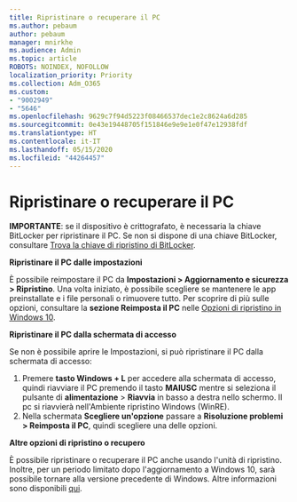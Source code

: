 ```yaml
---
title: Ripristinare o recuperare il PC
ms.author: pebaum
author: pebaum
manager: mnirkhe
ms.audience: Admin
ms.topic: article
ROBOTS: NOINDEX, NOFOLLOW
localization_priority: Priority
ms.collection: Adm_O365
ms.custom:
- "9002949"
- "5646"
ms.openlocfilehash: 9629c7f94d5223f08466537dec1e2c8624a6d285
ms.sourcegitcommit: 0e43e19448705f151846e9e9e1e0f47e12938fdf
ms.translationtype: HT
ms.contentlocale: it-IT
ms.lasthandoff: 05/15/2020
ms.locfileid: "44264457"
---
```

# <a name="reset-or-recover-your-pc"></a>Ripristinare o recuperare il PC

**IMPORTANTE**: se il dispositivo è crittografato, è necessaria la chiave BitLocker per ripristinare il PC. Se non si dispone di una chiave BitLocker, consultare [Trova la chiave di ripristino di BitLocker](https://support.microsoft.com/help/4026181/windows-10-find-my-bitlocker-recovery-key).

**Ripristinare il PC dalle impostazioni**

È possibile reimpostare il PC da **Impostazioni > Aggiornamento e sicurezza > Ripristino**. Una volta iniziato, è possibile scegliere se mantenere le app preinstallate e i file personali o rimuovere tutto. Per scoprire di più sulle opzioni, consultare la **sezione Reimposta il PC** nelle [Opzioni di ripristino in Windows 10](https://support.microsoft.com/help/12415/windows-10-recovery-options).

**Ripristinare il PC dalla schermata di accesso**

Se non è possibile aprire le Impostazioni, si può ripristinare il PC dalla schermata di accesso:

1. Premere **tasto Windows + L** per accedere alla schermata di accesso, quindi riavviare il PC premendo il tasto **MAIUSC** mentre si seleziona il pulsante di **alimentazione** > **Riavvia** in basso a destra nello schermo. Il pc si riavvierà nell'Ambiente ripristino Windows (WinRE).
2. Nella schermata **Scegliere un'opzione** passare a **Risoluzione problemi > Reimposta il PC**, quindi scegliere una delle opzioni.

**Altre opzioni di ripristino o recupero**

È possibile ripristinare o recuperare il PC anche usando l'unità di ripristino. Inoltre, per un periodo limitato dopo l'aggiornamento a Windows 10, sarà possibile tornare alla versione precedente di Windows. Altre informazioni sono disponibili [qui](https://support.microsoft.com/help/12415/windows-10-recovery-options).
